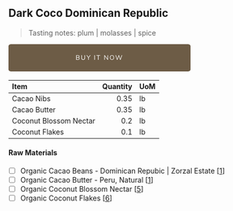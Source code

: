 ## Dark Coco Dominican Republic
> Tasting notes: plum | molasses | spice

[![Buy Now](/assets/images/buy-now.png "Buy Now")](https://shop.osocra.com/products/21071614)

| Item | Quantity | UoM  |
| :---     | ---:    | :--- |
| Cacao Nibs  | 0.35    | lb    |
| Cacao Butter   | 0.35    | lb    |
| Coconut Blossom Nectar     | 0.2      | lb      |
| Coconut Flakes     | 0.1      | lb      |

#### Raw Materials
- [ ] Organic Cacao Beans -  Dominican Repubic | Zorzal Estate [[1](/vendors)]
- [ ] Organic Cacao Butter - Peru, Natural [[1](/vendors)]
- [ ] Organic Coconut Blossom Nectar [[5](/vendors)]
- [ ] Organic Coconut Flakes [[6](/vendors)]
